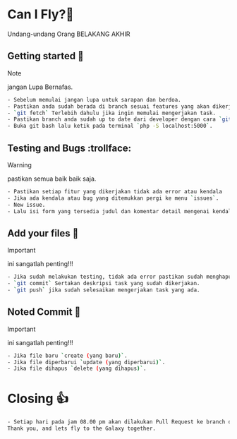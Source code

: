 # Can I Fly?🚀

Undang-undang Orang BELAKANG AKHIR

## Getting started :tada:
> [!NOTE]
> jangan Lupa Bernafas.

```bash
- Sebelum memulai jangan lupa untuk sarapan dan berdoa.
- Pastikan anda sudah berada di branch sesuai features yang akan dikerjakan dengan, check `git status`.
- `git fetch` Terlebih dahulu jika ingin memulai mengerjakan task.
- Pastikan branch anda sudah up to date dari developer dengan cara `git pull origin developer`.
- Buka git bash lalu ketik pada terminal `php -S localhost:5000`.
```

## Testing and Bugs :trollface:
> [!WARNING]
> pastikan semua baik baik saja.

```bash
- Pastikan setiap fitur yang dikerjakan tidak ada error atau kendala
- Jika ada kendala atau bug yang ditemukkan pergi ke menu `issues`.
- New issue.
- Lalu isi form yang tersedia judul dan komentar detail mengenai kendala yang ada.
```

## Add your files :hot_face:
> [!IMPORTANT]
> ini sangatlah penting!!!

```bash
- Jika sudah melakukan testing, tidak ada error pastikan sudah menghapus file `error_log` yang ada.
- `git commit` Sertakan deskripsi task yang sudah dikerjakan.
- `git push` jika sudah selesaikan mengerjakan task yang ada.
```

## Noted Commit :poop:
> [!IMPORTANT]
> ini sangatlah penting!!!

```bash
- Jika file baru `create (yang baru)`.
- Jika file diperbarui `update (yang diperbarui)`.
- Jika file dihapus `delete (yang dihapus)`.
```

# Closing :+1:

```bash
- Setiap hari pada jam 08.00 pm akan dilakukan Pull Request ke branch developer pastikan sedang tidak mengerjakan task.
Thank you, and lets fly to the Galaxy together.
```

